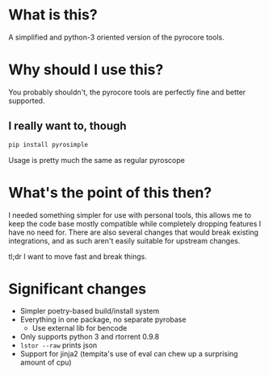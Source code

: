 # What is this?

A simplified and python-3 oriented version of the pyrocore tools.

# Why should I use this?

You probably shouldn't, the pyrocore tools are perfectly fine and better supported.

## I really want to, though

```bash
pip install pyrosimple
```

Usage is pretty much the same as regular pyroscope

# What's the point of this then?

I needed something simpler for use with personal tools, this allows me to keep the code base mostly compatible while
completely dropping features I have no need for. There are also several changes that would break existing
integrations, and as such aren't easily suitable for upstream changes.

tl;dr I want to move fast and break things.

# Significant changes

- Simpler poetry-based build/install system
- Everything in one package, no separate pyrobase
  - Use external lib for bencode
- Only supports python 3 and rtorrent 0.9.8
- `lstor --raw` prints json
- Support for jinja2 (tempita's use of eval can chew up a surprising amount of cpu)
